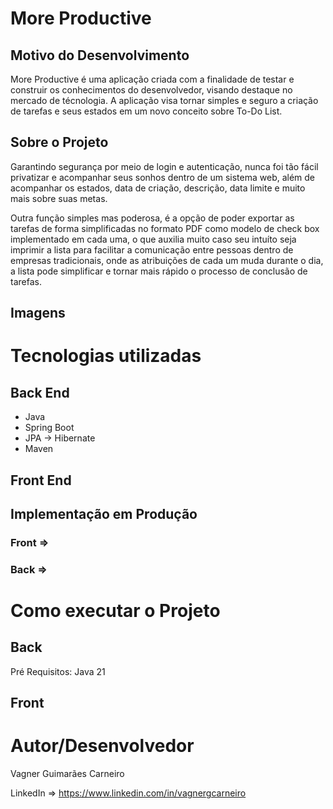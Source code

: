 # More Productive
## Motivo do Desenvolvimento
More Productive é uma aplicação criada com a finalidade de testar e construir os conhecimentos do desenvolvedor, visando destaque no mercado de técnologia.
A aplicação visa tornar simples e seguro a criação de tarefas e seus estados em um novo conceito sobre To-Do List.

## Sobre o Projeto
Garantindo segurança por meio de login e autenticação, nunca foi tão fácil privatizar e acompanhar seus sonhos dentro de um sistema web, além de acompanhar os estados, 
data de criação, descrição, data limite e muito mais sobre suas metas. 

Outra função simples mas poderosa, é a opção de poder exportar as tarefas de forma simplificadas no formato PDF como modelo de check box implementado em cada uma, o que auxilia muito 
caso seu intuíto seja imprimir a lista para facilitar a comunicação entre pessoas dentro de empresas tradicionais, onde as atribuições de cada um muda durante o dia, a lista pode 
simplificar e tornar mais rápido o processo de conclusão de tarefas.

## Imagens

# Tecnologias utilizadas
## Back End
- Java
- Spring Boot
- JPA -> Hibernate
- Maven

## Front End

## Implementação em Produção
### Front => 
### Back =>

# Como executar o Projeto
## Back
Pré Requisitos: Java 21

## Front

# Autor/Desenvolvedor
Vagner Guimarães Carneiro

LinkedIn => https://www.linkedin.com/in/vagnergcarneiro
